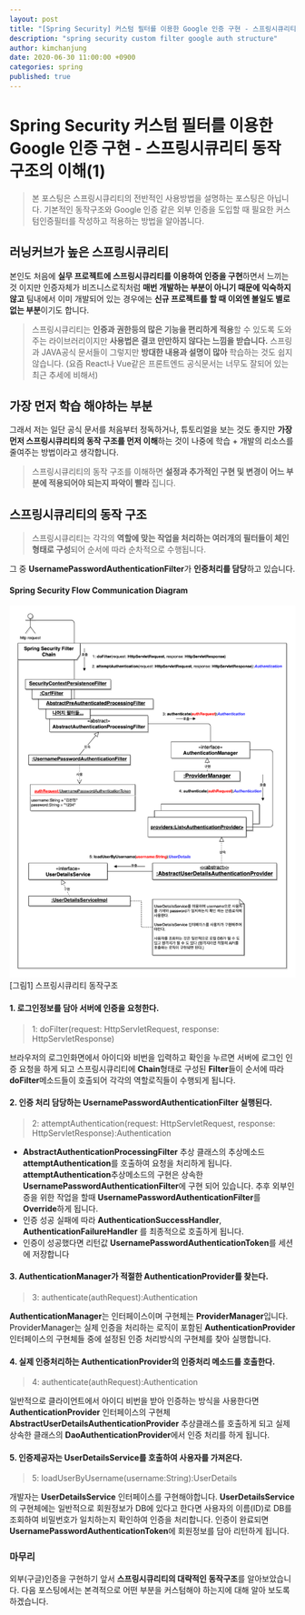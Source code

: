 ```yaml
---
layout: post
title: "[Spring Security] 커스텀 필터를 이용한 Google 인증 구현 - 스프링시큐리티 동작구조의 이해(1)"
description: "spring security custom filter google auth structure"
author: kimchanjung
date: 2020-06-30 11:00:00 +0900
categories: spring
published: true
---
```


# Spring Security 커스텀 필터를 이용한 Google 인증 구현 - 스프링시큐리티 동작구조의 이해(1)
> 본 포스팅은 스프링시큐리티의 전반적인 사용방법을 설명하는 포스팅은 아닙니다. 기본적인 동작구조와 Google 인증 같은 외부 인증을 도입할 때 필요한 커스텀인증필터를 작성하고 적용하는 방법을 알아봅니다.

## 러닝커브가 높은 스프링시큐리티
본인도 처음에 **실무 프로젝트에 스프링시큐리티를 이용하여 인증을 구현**하면서 느끼는 것 이지만 인증자체가 비즈니스로직처럼 **매번 개발하는 부분이 아니기 때문에 익숙하지 않고** 팀내에서 이미 개발되어 있는 경우에는 **신규 프로젝트를 할 때 이외엔 볼일도 별로 없는 부분**이기도 합니다.  
> 스프링시큐리티는 **인증과 권한등의 많은 기능을 편리하게 적용**할 수 있도록 도와 주는 라이브러리이지만 **사용법은 결코 만만하지 않다는 느낌을 받습니다.** 스프링과 JAVA공식 문서들이 그렇지만 **방대한 내용과 설명이 많아** 학습하는 것도 쉽지 않습니다. (요즘 React나 Vue같은 프론트엔드 공식문서는 너무도 잘되어 있는 최근 추세에 비해서)  

## 가장 먼저 학습 해야하는 부분
그래서 저는 일단 공식 문서를 처음부터 정독하거나, 튜토리얼을 보는 것도 좋지만 **가장 먼저 스프링시큐리티의 동작 구조를 먼저 이해**하는 것이 나중에 학습 + 개발의 리소스를 줄여주는 방법이라고 생각합니다. 
> 스프링시큐리티의 동작 구조를 이해하면 **설정과 추가적인 구현 및 변경이 어느 부분에 적용되어야 되는지 파악이 빨라** 집니다.

## 스프링시큐리티의 동작 구조
> 스프링시큐리티는 각각의 **역할에 맞는 작업을 처리하는 여러개의 필터들이 체인형태로 구성**되어 순서에 따라 순차적으로 수행됩니다.   

그 중 **UsernamePasswordAuthenticationFilter**가 **인증처리를 담당**하고 있습니다.  
#### Spring Security Flow Communication Diagram
![spring-security-flow-diagram](/post-img/spring-security/spring-security-flow-diagram.png)
[그림1] 스프링시큐리티 동작구조

#### 1. 로그인정보를 담아 서버에 인증을 요청한다.
> 1: doFilter(request: HttpServletRequest, response: HttpServletResponse)

브라우저의 로그인화면에서 아이디와 비번을 입력하고 확인을 누르면 서버에 로그인 인증 요청을 하게 되고 
스프링시큐리티에 **Chain**형태로 구성된 **Filter**들이 순서에 따라 **doFilter**메소드들이 호출되어 각각의 역할로직들이 수행되게 됩니다.

#### 2. 인증 처리 담당하는 UsernamePasswordAuthenticationFilter 실행된다.
> 2: attemptAuthentication(request: HttpServletRequest, response: HttpServletResponse):Authentication  

- **AbstractAuthenticationProcessingFilter** 추상 클래스의 추상메소드 **attemptAuthentication**를 호출하여 요청을 처리하게 됩니다. **attemptAuthentication**추상메소드의 구현은 상속한 **UsernamePasswordAuthenticationFilter**에 구현 되어 있습니다. 추후 외부인증을 위한 작업을 할때 **UsernamePasswordAuthenticationFilter**를 **Override**하게 됩니다. 
- 인증 성공 실패에 따라 **AuthenticationSuccessHandler**, **AuthenticationFailureHandler** 를 최종적으로 호출하게 됩니다.
- 인증이 성공했다면 리턴값 **UsernamePasswordAuthenticationToken**를 세션에 저장합니다


#### 3. AuthenticationManager가 적절한 AuthenticationProvider를 찾는다.
> 3: authenticate(authRequest):Authentication  

**AuthenticationManager**는 인터페이스이며 구현체는 **ProviderManager**입니다. ProviderManager는 실제 인증을 처리하는 로직이 포함된 **AuthenticationProvider** 인터페이스의 구현체들 중에 설정된 인증 처리방식의 구현체를 찾아 실행합니다.

#### 4. 실제 인증처리하는 AuthenticationProvider의 인증처리 메소드를 호출한다.
> 4: authenticate(authRequest):Authentication   

일반적으로 클라이언트에서 아이디 비번을 받아 인증하는 방식을 사용한다면 **AuthenticationProvider** 인터페이스의 구현체 **AbstractUserDetailsAuthenticationProvider** 추상클래스를 호출하게 되고 실제 상속한 클래스의 **DaoAuthenticationProvider**에서 인증 처리를 하게 됩니다. 

#### 5. 인증제공자는 UserDetailsService를 호출하여 사용자를 가져온다.
> 5: loadUserByUsername(username:String):UserDetails  

개발자는 **UserDetailsService** 인터페이스를 구현해야합니다. **UserDetailsService**의 구현체에는 일반적으로 회원정보가 DB에 있다고 한다면 사용자의 이름(ID)로 DB를 조회하여 비밀번호가 일치하는지 확인하여 인증을 처리합니다. 인증이 완료되면 **UsernamePasswordAuthenticationToken**에 회원정보를 담아 리턴하게 됩니다.

### 마무리
외부(구글)인증을 구현하기 앞서 **스프링시큐리티의 대략적인 동작구조**를 알아보았습니다. 다음 포스팅에서는 본격적으로 어떤 부분을 커스텀해야 하는지에 대해 알아 보도록 하겠습니다.
